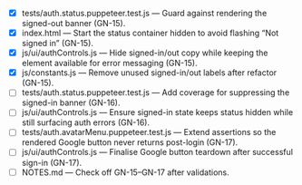 - [x] tests/auth.status.puppeteer.test.js — Guard against rendering the signed-out banner (GN-15).
- [x] index.html — Start the status container hidden to avoid flashing “Not signed in” (GN-15).
- [x] js/ui/authControls.js — Hide signed-in/out copy while keeping the element available for error messaging (GN-15).
- [x] js/constants.js — Remove unused signed-in/out labels after refactor (GN-15).
- [ ] tests/auth.status.puppeteer.test.js — Add coverage for suppressing the signed-in banner (GN-16).
- [ ] js/ui/authControls.js — Ensure signed-in state keeps status hidden while still surfacing auth errors (GN-16).
- [ ] tests/auth.avatarMenu.puppeteer.test.js — Extend assertions so the rendered Google button never returns post-login (GN-17).
- [ ] js/ui/authControls.js — Finalise Google button teardown after successful sign-in (GN-17).
- [ ] NOTES.md — Check off GN-15–GN-17 after validations.
